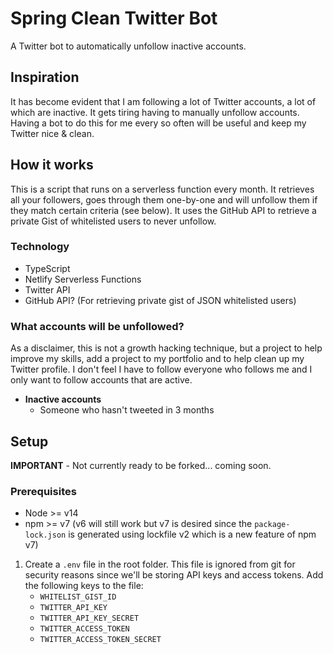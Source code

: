 # Spring Clean Twitter Bot
A Twitter bot to automatically unfollow inactive accounts.

## Inspiration

It has become evident that I am following a lot of Twitter accounts, a lot of which are inactive. It gets tiring having to manually unfollow accounts. Having a bot to do this for me every so often will be useful and keep my Twitter nice & clean.

## How it works

This is a script that runs on a serverless function every month. It retrieves all your followers, goes through them one-by-one and will unfollow them if they match certain criteria (see below). It uses the GitHub API to retrieve a private Gist of whitelisted users to never unfollow.

### Technology

- TypeScript
- Netlify Serverless Functions
- Twitter API
- GitHub API? (For retrieving private gist of JSON whitelisted users)

### What accounts will be unfollowed?

As a disclaimer, this is not a growth hacking technique, but a project to help improve my skills, add a project to my portfolio and to help clean up my Twitter profile. I don't feel I have to follow everyone who follows me and I only want to follow accounts that are active.

- **Inactive accounts**
  - Someone who hasn't tweeted in 3 months

## Setup

**IMPORTANT** - Not currently ready to be forked... coming soon.

### Prerequisites

- Node >= v14
- npm >= v7 (v6 will still work but v7 is desired since the `package-lock.json` is generated using lockfile v2 which is a new feature of npm v7)

1. Create a `.env` file in the root folder. This file is ignored from git for security reasons since we'll be storing API keys and access tokens. Add the following keys to the file:
   - `WHITELIST_GIST_ID`
   - `TWITTER_API_KEY`
   - `TWITTER_API_KEY_SECRET`
   - `TWITTER_ACCESS_TOKEN`
   - `TWITTER_ACCESS_TOKEN_SECRET`